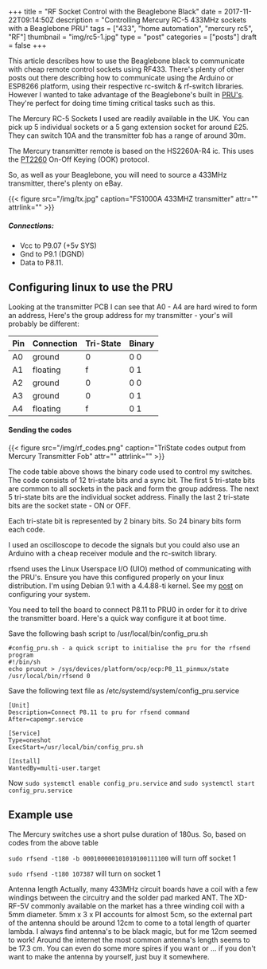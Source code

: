+++
title = "RF Socket Control with the Beaglebone Black"
date = 2017-11-22T09:14:50Z
description = "Controlling Mercury RC-5 433MHz sockets with a Beaglebone PRU"
tags = ["433", "home automation", "mercury rc5", "RF"]
thumbnail = "img/rc5-1.jpg"
type = "post"
categories = ["posts"]
draft = false
+++

This article describes how to use the Beaglebone black to communicate with cheap remote control
sockets using RF433. There's plenty of other posts out there describing how to communicate using
the Arduino or ESP8266 platform, using their respective rc-switch & rf-switch libraries. However
I wanted to take advantage of the Beaglebone's built in [PRU's](/post/pru/). They're perfect for
doing time timing critical tasks such as this.

The Mercury RC-5 Sockets I used are readily available in the UK. You can pick up 5 individual sockets
or a 5 gang extension socket for around £25. They can switch 10A and the transmitter fob
has a range of around 30m.


The Mercury transmitter remote is based on the HS2260A-R4 ic. This uses the [PT2260](http://www.princeton.com.tw/Portals/0/Product/PT2260_4.pdf)
On-Off Keying (OOK) protocol.


So, as well as your Beaglebone, you will need to source a 433MHz transmitter, there's plenty on eBay.

{{< figure src="/img/tx.jpg" caption="FS1000A 433MHZ transmitter" attr="" attrlink="" >}}

##### Connections:

 * Vcc to P9.07 (+5v SYS)
 * Gnd to P9.1 (DGND)
 * Data to P8.11.


## Configuring linux to use the PRU

Looking at the transmitter PCB I can see that A0 - A4 are hard wired to form an address, Here's the
group address for my transmitter - your's will probably be different:

Pin |Connection |Tri-State| Binary
 ---|----------|----------|----
 A0 | ground   | 0 | 0 0
 A1 | floating | f | 0 1
 A2 | ground   | 0 | 0 0
 A3 | ground   | 0 | 0 1
 A4 | floating | f | 0 1



#### Sending the codes

{{< figure src="/img/rf_codes.png" caption="TriState codes output from Mercury Transmitter Fob" attr="" attrlink="" >}}

The code table above shows the binary code used to control my switches.
The code consists of 12 tri-state bits and a sync bit.
The first 5 tri-state bits are common to all sockets in the pack and form the group address.
The next 5 tri-state bits are the individual socket address.
Finally the last 2 tri-state bits are the socket state - ON or OFF.

Each tri-state bit is represented by 2 binary bits. So 24 binary bits
form each code.

I used an oscilloscope to decode the signals but you could also use an Arduino
with a cheap receiver module and the rc-switch library.


rfsend uses the Linux Userspace I/O (UIO) method of communicating with the PRU's. Ensure
you have this configured properly on your linux distribution. I'm using Debian 9.1
with a 4.4.88-ti kernel. See my [post](/post/pru/) on configuring your system.

You need to tell the board to connect P8.11 to PRU0 in order for it to
drive the transmitter board. Here's a quick way configure it at boot time.

Save the following bash script to /usr/local/bin/config_pru.sh

```
#config_pru.sh - a quick script to initialise the pru for the rfsend program
#!/bin/sh
echo pruout > /sys/devices/platform/ocp/ocp:P8_11_pinmux/state
/usr/local/bin/rfsend 0
```

Save the following text file as /etc/systemd/system/config_pru.service
```
[Unit]
Description=Connect P8.11 to pru for rfsend command
After=capemgr.service

[Service]
Type=oneshot
ExecStart=/usr/local/bin/config_pru.sh

[Install]
WantedBy=multi-user.target
```

Now ```sudo systemctl enable config_pru.service```
and ```sudo systemctl start config_pru.service``` 

## Example use
The Mercury switches use a short pulse duration of 180us.
So, based on codes from the above table

```sudo rfsend -t180 -b 000100000101010100111100``` will turn off socket 1

```sudo rfsend -t180 107387``` will turn on socket 1





Antenna length
Actually, many 433MHz circuit boards have a coil with a few windings between the circuitry and the solder pad marked ANT. The XD-RF-5V commonly available on the market has a three winding coil with a 5mm diameter. 5mm x 3 x PI accounts for almost 5cm, so the external part of the antenna should be around 12cm to come to a total length of quarter lambda.
I always find antenna's to be black magic, but for me 12cm seemed to work! Around the internet the most common antenna's length seems to be 17.3 cm.
You can even do some more spires if you want or ... if you don't want to make the antenna by yourself, just buy it somewhere.
